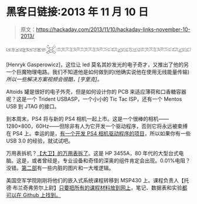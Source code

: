 # 黑客日链接:2013 年 11 月 10 日

> 原文：<https://hackaday.com/2013/11/10/hackaday-links-november-10-2013/>

![hackaday-links-chain](img/da184e9bde007f88b719f5aafc440574.png)

[Henryk Gasperowicz]，这位让 led 莫名其妙发光的电子奇才，又推出了他的另一个巨魔物理电路。我们不知道他是如何做到的(他确实说他在使用无线能量传输)*所以一些解决方案视频会很酷，[亨里克]。*

Altoids 罐是很好的电子外壳，但是如何设计你的 PCB 来适应薄荷和口香糖容器呢？这是一个 Trident USBASP，一个小小的 Tic Tac ISP，还有一个 Mentos USB 到 JTAG 的接口。

到本周末，PS4 将与新的 PS4 相机一起上市。这是一个很棒的相机——1280×800，60Hz——但除非有人为它开发一个驱动程序，否则它将永远被束缚在 PS4 上。幸运的是，[有一个开发 PS4 相机驱动程序的项目](http://ps4eye.tumblr.com/)，所以如果你有一些 USB 3.0 的经验，就试试吧。

万用表拆机？[【大卫】的万用表拆了](http://www.daqq.eu/?p=577)。这是 HP 3455A，80 年代的大型台式电脑。这是，或者曾经是，专业设备和奇怪的深奥的组件肯定会出现。0.01%电阻？没错。[第二部](http://www.daqq.eu/?p=645)有一些内脏的图片和一大堆逻辑。

美国空军学院刚刚将他们的嵌入式系统课程转移到 MSP430 上。课程负责人【托德·布兰奇弗劳尔上尉】[只要把所有的课程材料放到网上](http://ece382.com/)，笔记、数据表和实验[都可以在 Github 上找到。](https://github.com/toddbranch/ECE382)